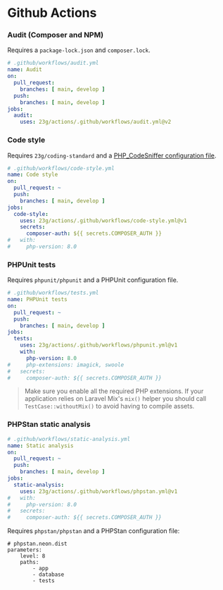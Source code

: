# Github Actions

### Audit (Composer and NPM)

Requires a `package-lock.json` and `composer.lock`.

```yml
# .github/workflows/audit.yml
name: Audit
on:
  pull_request:
    branches: [ main, develop ]
  push:
    branches: [ main, develop ]
jobs:
  audit:
    uses: 23g/actions/.github/workflows/audit.yml@v2
```

### Code style

Requires `23g/coding-standard` and a [PHP_CodeSniffer configuration file](https://github.com/23G/coding-standard/#configuration).

```yml
# .github/workflows/code-style.yml
name: Code style
on:
  pull_request: ~
  push:
    branches: [ main, develop ]
jobs:
  code-style:
    uses: 23g/actions/.github/workflows/code-style.yml@v1
    secrets:
      composer-auth: ${{ secrets.COMPOSER_AUTH }}
#   with:
#     php-version: 8.0
```

### PHPUnit tests

Requires `phpunit/phpunit` and a PHPUnit configuration file.

```yml
# .github/workflows/tests.yml
name: PHPUnit tests
on:
  pull_request: ~
  push:
    branches: [ main, develop ]
jobs:
  tests:
    uses: 23g/actions/.github/workflows/phpunit.yml@v1
    with:
      php-version: 8.0
#     php-extensions: imagick, swoole
#   secrets:
#     composer-auth: ${{ secrets.COMPOSER_AUTH }}
```

> Make sure you enable all the required PHP extensions. If your application
> relies on Laravel Mix's `mix()` helper you should call `TestCase::withoutMix()`
> to avoid having to compile assets.

### PHPStan static analysis

```yml
# .github/workflows/static-analysis.yml
name: Static analysis
on:
  pull_request: ~
  push:
    branches: [ main, develop ]
jobs:
  static-analysis:
    uses: 23g/actions/.github/workflows/phpstan.yml@v1
#   with:
#     php-version: 8.0
#   secrets:
#     composer-auth: ${{ secrets.COMPOSER_AUTH }}
```

Requires `phpstan/phpstan` and a PHPStan configuration file:

```neon
# phpstan.neon.dist
parameters:
    level: 8
    paths:
        - app
        - database
        - tests
```
